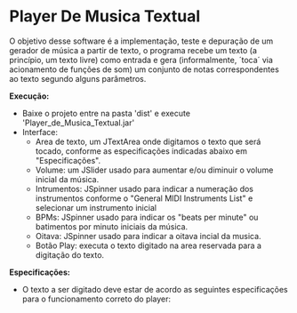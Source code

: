 # Player De Musica Textual
O objetivo desse software é a implementação, teste e depuração de um gerador de música a partir de texto, o programa recebe um texto (a princípio, um texto livre) como entrada e gera (informalmente, ´toca´ via acionamento de funções de som) um conjunto de notas correspondentes ao texto segundo alguns parâmetros.

**Execução:**
  - Baixe o projeto entre na pasta 'dist' e execute 'Player_de_Musica_Textual.jar'
  - Interface:
      - Area de texto, um JTextArea onde digitamos o texto que será tocado, conforme as especificações indicadas abaixo em "Especificações".
      - Volume: um JSlider usado para aumentar e/ou diminuir o volume inicial da música.
      - Intrumentos: JSpinner usado para indicar a numeração dos instrumentos conforme o "General MIDI Instruments List" e selecionar um           instrumento inicial
      - BPMs: JSpinner usado para indicar os "beats per minute" ou batimentos por minuto iniciais da música.
      - Oitava: JSpinner usado para indicar a oitava incial da musica.
      - Botão Play: executa o texto digitado na area reservada para a digitação do texto.
      
**Especificações:**
  - O texto a ser digitado deve estar de acordo as seguintes especificações para o funcionamento correto do player: